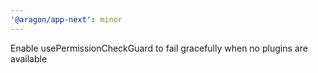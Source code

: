 ```yaml
---
'@aragon/app-next': minor
---
```


Enable usePermissionCheckGuard to fail gracefully when no plugins are available
